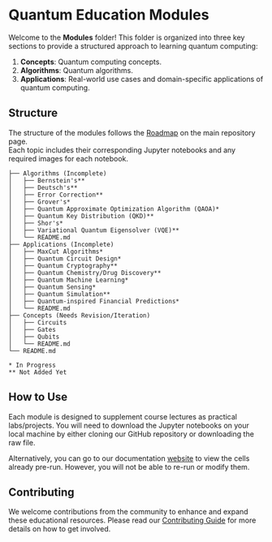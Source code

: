 # Quantum Education Modules

Welcome to the **Modules** folder! This folder is organized into three key sections to provide a structured approach to learning quantum computing:

1. **Concepts**: Quantum computing concepts.
2. **Algorithms**: Quantum algorithms.
3. **Applications**: Real-world use cases and domain-specific applications of quantum computing.

## Structure

The structure of the modules follows the [Roadmap](https://github.com/YangletLiu/CSCI4961_labs_projects/blob/main/README.md) on the main repository page. 
<br> Each topic includes their corresponding Jupyter notebooks and any required images for each notebook.

```
├── Algorithms (Incomplete)
│   ├── Bernstein's**
│   ├── Deutsch's**
│   ├── Error Correction**
│   ├── Grover's*
│   ├── Quantum Approximate Optimization Algorithm (QAOA)*
│   ├── Quantum Key Distribution (QKD)**
│   ├── Shor's*
│   ├── Variational Quantum Eigensolver (VQE)**
│   └── README.md
├── Applications (Incomplete)
│   ├── MaxCut Algorithms*
│   ├── Quantum Circuit Design*
│   ├── Quantum Cryptography**
│   ├── Quantum Chemistry/Drug Discovery**
│   ├── Quantum Machine Learning*
│   ├── Quantum Sensing*
│   ├── Quantum Simulation**
│   ├── Quantum-inspired Financial Predictions*
│   └── README.md
├── Concepts (Needs Revision/Iteration)
│   ├── Circuits
│   ├── Gates
│   ├── Qubits
│   └── README.md
└── README.md

* In Progress
** Not Added Yet
```

## How to Use

Each module is designed to supplement course lectures as practical labs/projects. You will need to download the Jupyter notebooks on your local machine by either cloning our GitHub repository or downloading the raw file. 

Alternatively, you can go to our documentation [website](https://csci4961-labs-projects.readthedocs.io/en/latest/) to view the cells already pre-run. However, you will not be able to re-run or modify them.

## Contributing

We welcome contributions from the community to enhance and expand these educational resources. 
Please read our [Contributing Guide](https://csci4961-labs-projects.readthedocs.io/en/latest/user/contribute.html#) for more details on how to get involved.
